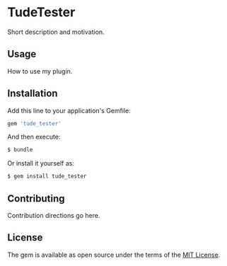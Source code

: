 # TudeTester
Short description and motivation.

## Usage
How to use my plugin.

## Installation
Add this line to your application's Gemfile:

```ruby
gem 'tude_tester'
```

And then execute:
```bash
$ bundle
```

Or install it yourself as:
```bash
$ gem install tude_tester
```

## Contributing
Contribution directions go here.

## License
The gem is available as open source under the terms of the [MIT License](http://opensource.org/licenses/MIT).
